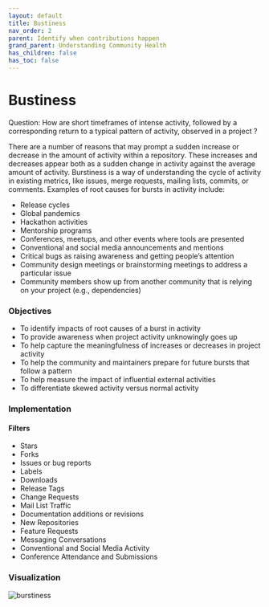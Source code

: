 ```yaml
---
layout: default
title: Bustiness
nav_order: 2
parent: Identify when contributions happen
grand_parent: Understanding Community Health
has_children: false
has_toc: false
---
```


# Bustiness
Question: How are short timeframes of intense activity, followed by a corresponding return to a typical pattern of activity, observed in a project ?

There are a number of reasons that may prompt a sudden increase or decrease in the amount of activity within a repository. These increases and decreases appear both as a sudden change in activity against the average amount of activity. Burstiness is a way of understanding the cycle of activity in existing metrics, like issues, merge requests, mailing lists, commits, or comments. Examples of root causes for bursts in activity include:

- Release cycles
- Global pandemics
- Hackathon activities
- Mentorship programs
- Conferences, meetups, and other events where tools are presented
- Conventional and social media announcements and mentions
- Critical bugs as raising awareness and getting people’s attention
- Community design meetings or brainstorming meetings to address a particular issue
- Community members show up from another community that is relying on your project (e.g., dependencies)

### Objectives
- To identify impacts of root causes of a burst in activity
- To provide awareness when project activity unknowingly goes up
- To help capture the meaningfulness of increases or decreases in project activity
- To help the community and maintainers prepare for future bursts that follow a pattern
- To help measure the impact of influential external activities
- To differentiate skewed activity versus normal activity

### Implementation
#### Filters
- Stars
- Forks
- Issues or bug reports
- Labels
- Downloads
- Release Tags
- Change Requests
- Mail List Traffic
- Documentation additions or revisions
- New Repositories
- Feature Requests
- Messaging Conversations
- Conventional and Social Media Activity
- Conference Attendance and Submissions

### Visualization

![burstiness](../assets/grimoirelab_burstiness.png)